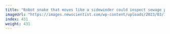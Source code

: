 ```yaml
---
title: "Robot snake that moves like a sidewinder could inspect sewage pipes"
imageUrl: "https://images.newscientist.com/wp-content/uploads/2023/03/14114447/sidewinding.gif?width=600"
index: 431
weight: 431
---
```


